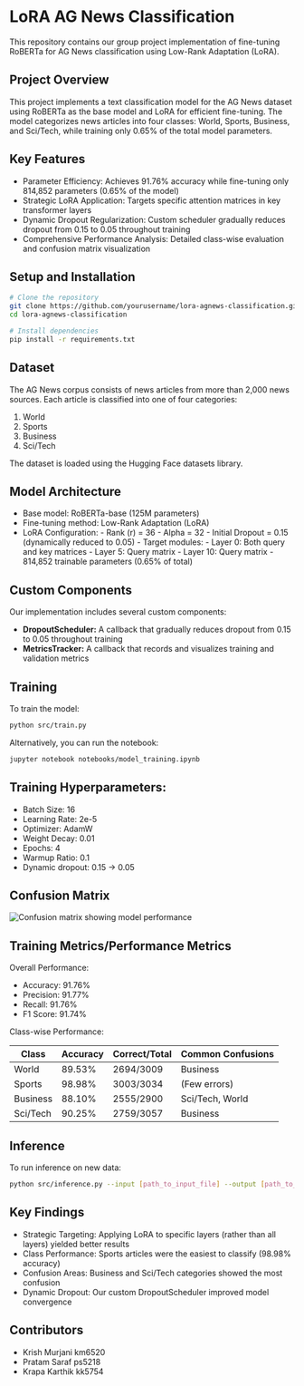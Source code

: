 # LoRA AG News Classification

This repository contains our group project implementation of fine-tuning RoBERTa for AG News classification using Low-Rank Adaptation (LoRA).

## Project Overview

This project implements a text classification model for the AG News dataset using RoBERTa as the base model and LoRA for efficient fine-tuning. The model categorizes news articles into four classes: World, Sports, Business, and Sci/Tech, while training only 0.65% of the total model parameters.

## Key Features

  - Parameter Efficiency: Achieves 91.76% accuracy while fine-tuning only 814,852 parameters (0.65% of the model)
  - Strategic LoRA Application: Targets specific attention matrices in key transformer layers
  - Dynamic Dropout Regularization: Custom scheduler gradually reduces dropout from 0.15 to 0.05 throughout training
  - Comprehensive Performance Analysis: Detailed class-wise evaluation and confusion matrix visualization


## Setup and Installation

```bash
# Clone the repository
git clone https://github.com/yourusername/lora-agnews-classification.git
cd lora-agnews-classification

# Install dependencies
pip install -r requirements.txt
```

## Dataset

The AG News corpus consists of news articles from more than 2,000 news sources. Each article is classified into one of four categories:
1. World
2. Sports
3. Business
4. Sci/Tech

The dataset is loaded using the Hugging Face datasets library.

## Model Architecture

- Base model: RoBERTa-base (125M parameters)
- Fine-tuning method: Low-Rank Adaptation (LoRA)
- LoRA Configuration:
       - Rank (r) = 36
       - Alpha = 32
       - Initial Dropout = 0.15 (dynamically reduced to 0.05)
       - Target modules:
             - Layer 0: Both query and key matrices
             - Layer 5: Query matrix
             - Layer 10: Query matrix
       - 814,852 trainable parameters (0.65% of total)

## Custom Components

Our implementation includes several custom components:

- **DropoutScheduler:** A callback that gradually reduces dropout from 0.15 to 0.05 throughout training
- **MetricsTracker:** A callback that records and visualizes training and validation metrics



## Training

To train the model:

```bash
python src/train.py
```

Alternatively, you can run the notebook:

```bash
jupyter notebook notebooks/model_training.ipynb
```

## Training Hyperparameters:

- Batch Size: 16
- Learning Rate: 2e-5
- Optimizer: AdamW
- Weight Decay: 0.01
- Epochs: 4
- Warmup Ratio: 0.1
- Dynamic dropout: 0.15 → 0.05

## Confusion Matrix

![Confusion matrix showing model performance](./results/visulization/confusion_matrix.png)


## Training Metrics/Performance Metrics

Overall Performance:
  - Accuracy: 91.76%
  - Precision: 91.77%
  - Recall: 91.76%
  - F1 Score: 91.74%

Class-wise Performance:

| Class    | Accuracy | Correct/Total | Common Confusions |
|----------|----------|---------------|-------------------|
| World    | 89.53%   | 2694/3009     | Business          |
| Sports   | 98.98%   | 3003/3034     | (Few errors)      |
| Business | 88.10%   | 2555/2900     | Sci/Tech, World   |
| Sci/Tech | 90.25%   | 2759/3057     | Business          |


## Inference

To run inference on new data:

```bash
python src/inference.py --input [path_to_input_file] --output [path_to_output_file]
```

## Key Findings

- Strategic Targeting: Applying LoRA to specific layers (rather than all layers) yielded better results
- Class Performance: Sports articles were the easiest to classify (98.98% accuracy)
- Confusion Areas: Business and Sci/Tech categories showed the most confusion
- Dynamic Dropout: Our custom DropoutScheduler improved model convergence


## Contributors

- Krish Murjani km6520
- Pratam Saraf ps5218
- Krapa Karthik kk5754




